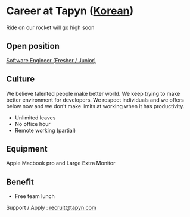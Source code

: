 # Career at Tapyn ([Korean](README.md))
Ride on our rocket will go high soon

## Open position
[Software Engineer (Fresher / Junior)](Software_engineer_fresher_eng.md)
 

## Culture

We believe talented people make better world. We keep trying to make better environment for developers.
We respect individuals and we offers below now and we don't make limits at working when it has productivity.
 
- Unlimited leaves
- No office hour  
- Remote working (partial)

## Equipment
Apple Macbook pro and Large Extra Monitor

## Benefit
- Free team lunch

Support / Apply : <recruit@tapyn.com>